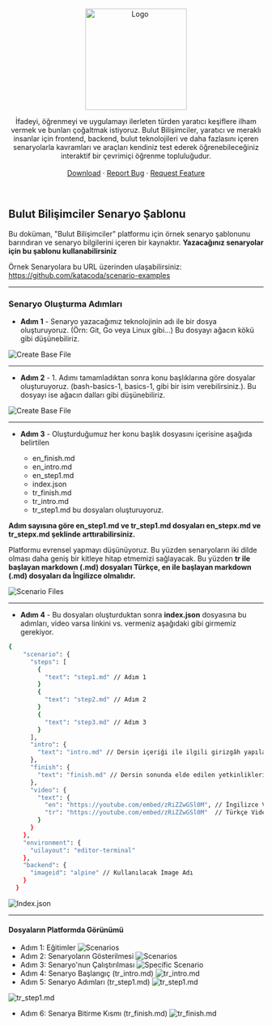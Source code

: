 <!-- PROJECT LOGO -->
<br />
<p align="center">
  <a href="https://bulutbilisimciler.com/">
    <img src="md_images/bb-slogan.png" alt="Logo" width="200">
  </a>
  <p align="center">
  İfadeyi, öğrenmeyi ve uygulamayı ilerleten türden yaratıcı keşiflere ilham vermek ve bunları çoğaltmak istiyoruz. Bulut Bilişimciler, yaratıcı ve meraklı insanlar için frontend, backend, bulut teknolojileri ve daha fazlasını içeren senaryolarla kavramları ve araçları kendiniz test ederek öğrenebileceğiniz interaktif bir çevrimiçi öğrenme topluluğudur.
  <br/><br/>
    <a href="https://github.com/YunusEmreAlps/bb-scenario-template/archive/refs/heads/master.zip">Download</a>
    ·
    <a href="https://github.com/YunusEmreAlps/bb-scenario-template/issues">Report Bug</a>
    ·
    <a href="https://github.com/YunusEmreAlps/bb-scenario-template/issues">Request Feature</a>
  </p>
</p>

<br/>

## Bulut Bilişimciler Senaryo Şablonu

Bu doküman, "Bulut Bilişimciler" platformu için örnek senaryo şablonunu barındıran ve senaryo bilgilerini içeren bir kaynaktır. **Yazacağınız senaryolar için bu şablonu kullanabilirsiniz**</p>

Örnek Senaryolara bu URL üzerinden ulaşabilirsiniz:
<https://github.com/katacoda/scenario-examples>

---

### Senaryo Oluşturma Adımları

- **Adım 1** - Senaryo yazacağımız teknolojinin adı ile bir dosya oluşturuyoruz. (Örn: Git, Go veya Linux gibi...) Bu dosyayı ağacın kökü gibi düşünebiliriz.

![Create Base File](https://github.com/YunusEmreAlps/bb-scenario-template/blob/master/md_images/create_base_file.png?raw=true)

---
- **Adım 2** - 1. Adımı tamamladıktan sonra konu başlıklarına göre dosyalar oluşturuyoruz. (bash-basics-1, basics-1, gibi bir isim verebilirsiniz.). Bu dosyayı ise ağacın dalları gibi düşünebiliriz.

![Create Base File](https://github.com/YunusEmreAlps/bb-scenario-template/blob/master/md_images/create_scenario_file.png?raw=true)


---
- **Adım 3** - Oluşturduğumuz her konu başlık dosyasını içerisine aşağıda belirtilen

  - en_finish.md
  - en_intro.md
  - en_step1.md
  - index.json
  - tr_finish.md
  - tr_intro.md
  - tr_step1.md bu dosyaları oluşturuyoruz.
  
**Adım sayısına göre en_step1.md ve tr_step1.md dosyaları en_stepx.md ve tr_stepx.md şeklinde arttırabilirsiniz.**

Platformu evrensel yapmayı düşünüyoruz. Bu yüzden senaryoların iki dilde olması daha geniş bir kitleye hitap etmemizi sağlayacak. Bu yüzden **tr ile başlayan markdown (.md) dosyaları Türkçe, en ile başlayan markdown (.md) dosyaları da İngilizce olmalıdır.**

![Scenario Files](https://github.com/YunusEmreAlps/bb-scenario-template/blob/master/md_images/scenario_files.png?raw=true)

---

- **Adım 4** - Bu dosyaları oluşturduktan sonra **index.json** dosyasına bu adımları, video varsa linkini vs. vermeniz aşağıdaki gibi girmemiz gerekiyor.

```sh
{
    "scenario": {
      "steps": [
        {
          "text": "step1.md" // Adım 1
        }
        {
          "text": "step2.md" // Adım 2
        }
        {
          "text": "step3.md" // Adım 3
        }
      ],
      "intro": {
        "text": "intro.md" // Dersin içeriği ile ilgili girizgâh yapılan dosya
      },
      "finish": {
        "text": "finish.md" // Dersin sonunda elde edilen yetkinliklerin anlatıldığı dosya
      },
      "video": {
        "text": {
          "en": "https://youtube.com/embed/zRiZZwGSl0M", // İngilizce Video
          "tr": "https://youtube.com/embed/zRiZZwGSl0M"  // Türkçe Video
        }
      }
    },
    "environment": {
      "uilayout": "editor-terminal"
    },
    "backend": {
      "imageid": "alpine" // Kullanılacak Image Adı
    }
  }
```

![Index.json](https://github.com/YunusEmreAlps/bb-scenario-template/blob/master/md_images/index.json.png?raw=true)

---

#### Dosyaların Platformda Görünümü

- Adım 1: Eğitimler
![Scenarios](https://github.com/YunusEmreAlps/bb-scenario-template/blob/master/md_images/lesson.png?raw=true)
- Adım 2: Senaryoların Gösterilmesi
![Scenarios](https://github.com/YunusEmreAlps/bb-scenario-template/blob/master/md_images/scenario_list.png?raw=true)
- Adım 3: Senaryo'nun Çalıştırılması
![Specific Scenario](https://github.com/YunusEmreAlps/bb-scenario-template/blob/master/md_images/scenario_tab.png?raw=true)
- Adım 4: Senaryo Başlangıç (tr_intro.md)
![tr_intro.md](https://github.com/YunusEmreAlps/bb-scenario-template/blob/master/md_images/tr_intro.md.png?raw=true)
- Adım 5: Senaryo Adımları (tr_step1.md)
![tr_step1.md](https://github.com/YunusEmreAlps/bb-scenario-template/blob/master/md_images/tr_step1_top.png?raw=true)

![tr_step1.md](https://github.com/YunusEmreAlps/bb-scenario-template/blob/master/md_images/tr_step1_bottom.png?raw=true)

- Adım 6: Senarya Bitirme Kısmı (tr_finish.md)
![tr_finish.md](https://github.com/YunusEmreAlps/bb-scenario-template/blob/master/md_images/tr_finish.md.png?raw=true)
